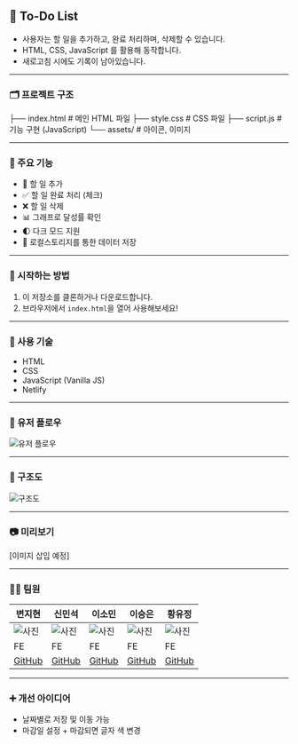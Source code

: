 ## 📝 To-Do List

- 사용자는 할 일을 추가하고, 완료 처리하며, 삭제할 수 있습니다.
- HTML, CSS, JavaScript 를 활용해 동작합니다.
- 새로고침 시에도 기록이 남아있습니다.

---

### 🗂️ 프로젝트 구조
├── index.html # 메인 HTML 파일
├── style.css # CSS 파일
├── script.js # 기능 구현 (JavaScript)
└── assets/ # 아이콘, 이미지

---

### 💫 주요 기능

- 📝 할 일 추가
- ✅ 할 일 완료 처리 (체크)
- ❌ 할 일 삭제
- 📊 그래프로 달성률 확인
- 🌓 다크 모드 지원
- 💾 로컬스토리지를 통한 데이터 저장

---

### 🚀 시작하는 방법

1. 이 저장소를 클론하거나 다운로드합니다.
2. 브라우저에서 `index.html`을 열어 사용해보세요!

---

### 🔩 사용 기술

- HTML
- CSS
- JavaScript (Vanilla JS)
- Netlify

---

### 👣 유저 플로우

![유저 플로우](attachment:363140b6-8a9d-4035-9b58-827c1b2de6b0:image.png)

---

### 🧱 구조도

![구조도](attachment:6fbb45ea-c176-427b-bdeb-9c7a6d6b01c2:image.png)

---

### 📷 미리보기

[이미지 삽입 예정]

---

### 👨‍💻 팀원

| 변지현 | 신민석 | 이소민 | 이승은 | 황유정 |
| --- | --- | --- | --- | --- |
| ![사진](사진) | ![사진](사진) | ![사진](사진) | ![사진](사진) | ![사진](사진) |
| FE | FE | FE | FE | FE |
| [GitHub](https://github.com/jihyun9912) | [GitHub](https://github.com/msshin99) | [GitHub](https://github.com/mintsky0172) | [GitHub](https://github.com/seungdev) | [GitHub](https://github.com/YooJeong01) |

---

### ➕ 개선 아이디어

- 날짜별로 저장 및 이동 가능
- 마감일 설정 + 마감되면 글자 색 변경


